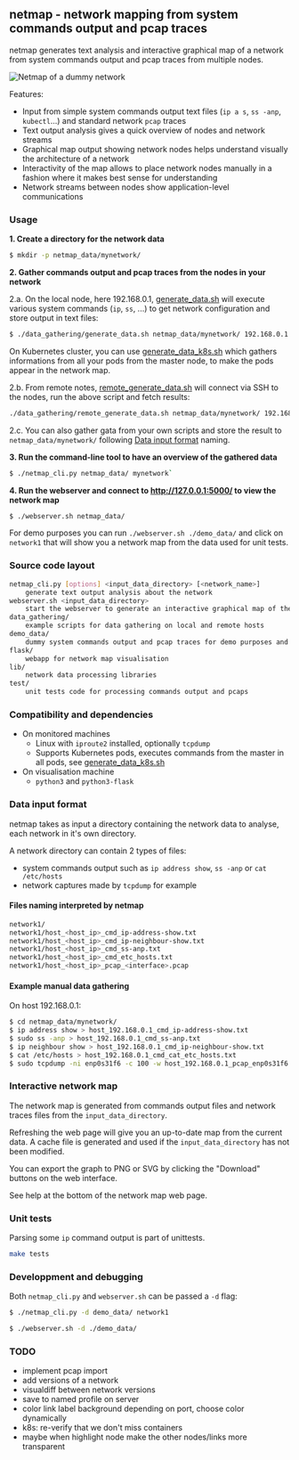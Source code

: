 ## netmap - network mapping from system commands output and pcap traces

netmap generates text analysis and interactive graphical map of a network from system commands output and pcap traces from multiple nodes.

![Netmap of a dummy network](demo_data/dummynet/dummynet.gif)

Features:
* Input from simple system commands output text files (`ip a s`, `ss -anp`, `kubectl`...) and standard network `pcap` traces
* Text output analysis gives a quick overview of nodes and network streams
* Graphical map output showing network nodes helps understand visually the architecture of a network
* Interactivity of the map allows to place network nodes manually in a fashion where it makes best sense for understanding
* Network streams between nodes show application-level communications

### Usage

**1. Create a directory for the network data**
``` bash
$ mkdir -p netmap_data/mynetwork/
```

**2. Gather commands output and pcap traces from the nodes in your network**

2.a. On the local node, here 192.168.0.1, [generate_data.sh](data_gathering/generate_data.sh) will execute various system commands (`ip`, `ss`, ...) to get network configuration and store output in text files:
``` bash
$ ./data_gathering/generate_data.sh netmap_data/mynetwork/ 192.168.0.1
```

On Kubernetes cluster, you can use [generate_data_k8s.sh](data_gathering/generate_data_k8s.sh) which gathers informations from all your pods from the master node, to make the pods appear in the network map.

2.b. From remote notes, [remote_generate_data.sh](data_gathering/remote_generate_data.sh) will connect via SSH to the nodes, run the above script and fetch results:
``` bash
./data_gathering/remote_generate_data.sh netmap_data/mynetwork/ 192.168.0.250 10.10.10.1
```

2.c. You can also gather gata from your own scripts and store the result to `netmap_data/mynetwork/` following [Data input format](#data-input-format) naming.

**3. Run the command-line tool to have an overview of the gathered data**

``` bash
$ ./netmap_cli.py netmap_data/ mynetwork`
```

**4. Run the webserver and connect to http://127.0.0.1:5000/ to view the network map**

``` bash
$ ./webserver.sh netmap_data/
```

For demo purposes you can run `./webserver.sh ./demo_data/` and click on `network1` that will show you a network map from the data used for unit tests.

### Source code layout

``` bash
netmap_cli.py [options] <input_data_directory> [<network_name>]
	generate text output analysis about the network
webserver.sh <input_data_directory>
	start the webserver to generate an interactive graphical map of the network
data_gathering/
	example scripts for data gathering on local and remote hosts
demo_data/
	dummy system commands output and pcap traces for demo purposes and unit tests
flask/
	webapp for network map visualisation
lib/
	network data processing libraries
test/
	unit tests code for processing commands output and pcaps
```


### Compatibility and dependencies

* On monitored machines
	* Linux with `iproute2` installed, optionally `tcpdump`
	* Supports Kubernetes pods, executes commands from the master in all pods, see [generate_data_k8s.sh](data_gathering/generate_data_k8s.sh)
* On visualisation machine
	* `python3` and `python3-flask`

### Data input format

netmap takes as input a directory containing the network data to analyse, each network in it's own directory.

A network directory can contain 2 types of files:
* system commands output such as `ip address show`, `ss -anp` or `cat /etc/hosts`
* network captures made by `tcpdump` for example

#### Files naming interpreted by netmap

``` bash
network1/
network1/host_<host_ip>_cmd_ip-address-show.txt
network1/host_<host_ip>_cmd_ip-neighbour-show.txt
network1/host_<host_ip>_cmd_ss-anp.txt
network1/host_<host_ip>_cmd_etc_hosts.txt
network1/host_<host_ip>_pcap_<interface>.pcap
```

#### Example manual data gathering

On host 192.168.0.1:

``` bash
$ cd netmap_data/mynetwork/
$ ip address show > host_192.168.0.1_cmd_ip-address-show.txt
$ sudo ss -anp > host_192.168.0.1_cmd_ss-anp.txt
$ ip neighbour show > host_192.168.0.1_cmd_ip-neighbour-show.txt
$ cat /etc/hosts > host_192.168.0.1_cmd_cat_etc_hosts.txt
$ sudo tcpdump -ni enp0s31f6 -c 100 -w host_192.168.0.1_pcap_enp0s31f6.pcap
```

### Interactive network map

The network map is generated from commands output files and network traces files from the `input_data_directory`.

Refreshing the web page will give you an up-to-date map from the current data. A cache file is generated and used if the `input_data_directory` has not been modified.

You can export the graph to PNG or SVG by clicking the "Download" buttons on the web interface.

See help at the bottom of the network map web page.

### Unit tests

Parsing some `ip` command output is part of unittests.

``` bash
make tests
```

### Developpment and debugging

Both `netmap_cli.py` and `webserver.sh` can be passed a `-d` flag:

``` bash
$ ./netmap_cli.py -d demo_data/ network1
```
``` bash
$ ./webserver.sh -d ./demo_data/
```

### TODO

* implement pcap import
* add versions of a network
* visualdiff between network versions
* save to named profile on server
* color link label background depending on port, choose color dynamically
* k8s: re-verify that we don't miss containers
* maybe when highlight node make the other nodes/links more transparent
